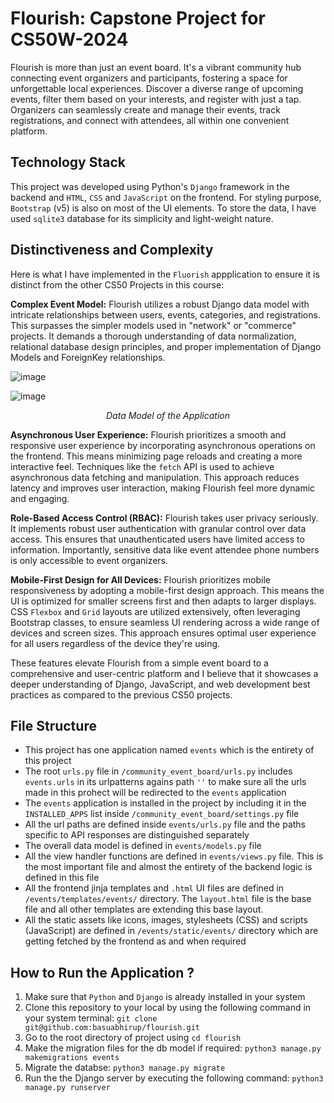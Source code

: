 # Flourish: Capstone Project for CS50W-2024

Flourish is more than just an event board. It's a vibrant community hub connecting event organizers and participants, fostering a space for unforgettable local experiences. Discover a diverse range of upcoming events, filter them based on your interests, and register with just a tap. Organizers can seamlessly create and manage their events, track registrations, and connect with attendees, all within one convenient platform.

## Technology Stack

This project was developed using Python's `Django` framework in the backend and `HTML`, `CSS` and `JavaScript` on the frontend. For styling purpose, `Bootstrap` (v5) is also on most of the UI elements. To store the data, I have used `sqlite3` database for its simplicity and light-weight nature.

## Distinctiveness and Complexity

Here is what I have implemented in the `Fluorish` appplication to ensure it is distinct from the other CS50 Projects in this course:

**Complex Event Model:** Flourish utilizes a robust Django data model with intricate relationships between users, events, categories, and registrations. This surpasses the simpler models used in "network" or "commerce" projects. It demands a thorough understanding of data normalization, relational database design principles, and proper implementation of Django Models and ForeignKey relationships.

![image](https://github.com/basuabhirup/flourish/assets/69730155/29b3d610-579e-4773-8d43-b6ecdbd9babb)

![image](https://github.com/basuabhirup/flourish/assets/69730155/111fe251-69d3-4c5c-9207-c2a24c812cc3)

<p align="center"><i>Data Model of the Application</i></p>


**Asynchronous User Experience:** Flourish prioritizes a smooth and responsive user experience by incorporating asynchronous operations on the frontend. This means minimizing page reloads and creating a more interactive feel. Techniques like the `fetch` API is used to achieve asynchronous data fetching and manipulation. This approach reduces latency and improves user interaction, making Flourish feel more dynamic and engaging.

**Role-Based Access Control (RBAC):** Flourish takes user privacy seriously. It implements robust user authentication with granular control over data access.  This ensures that unauthenticated users have limited access to information. Importantly, sensitive data like event attendee phone numbers is only accessible to event organizers.

**Mobile-First Design for All Devices:** Flourish prioritizes mobile responsiveness by adopting a mobile-first design approach. This means the UI is optimized for smaller screens first and then adapts to larger displays. CSS `Flexbox` and `Grid` layouts are utilized extensively, often leveraging Bootstrap classes, to ensure seamless UI rendering across a wide range of devices and screen sizes.  This approach ensures optimal user experience for all users regardless of the device they're using.

These features elevate Flourish from a simple event board to a comprehensive and user-centric platform and I believe that it showcases a deeper understanding of Django, JavaScript, and web development best practices as compared to the previous CS50 projects.

## File Structure

- This project has one application named `events` which is the entirety of this project
- The root `urls.py` file in `/community_event_board/urls.py` includes `events.urls` in its urlpatterns agains path `''` to make sure all the urls made in this prohect will be redirected to the `events` application
- The `events` application is installed in the project by including it in the `INSTALLED_APPS` list inside `/community_event_board/settings.py` file
- All the url paths are defined inside `events/urls.py` file and the paths specific to API responses are distinguished separately
- The overall data model is defined in `events/models.py` file
- All the view handler functions are defined in `events/views.py` file. This is the most important file and almost the entirety of the backend logic is defined in this file
- All the frontend jinja templates and `.html` UI files are defined in `/events/templates/events/` directory. The `layout.html` file is the base file and all other templates are extending this base layout.
- All the static assets like icons, images, stylesheets (CSS) and scripts (JavaScript) are defined in `/events/static/events/` directory which are getting fetched by the frontend as and when required

## How to Run the Application ?

1. Make sure that `Python` and `Django` is already installed in your system
2. Clone this repository to your local by using the following command in your system terminal:
   `git clone git@github.com:basuabhirup/flourish.git`
3. Go to the root directory of project using `cd flourish`
4. Make the migration files for the db model if required: `python3 manage.py makemigrations events`
5. Migrate the databse: `python3 manage.py migrate`
4. Run the the Django server by executing the following command: `python3 manage.py runserver`

